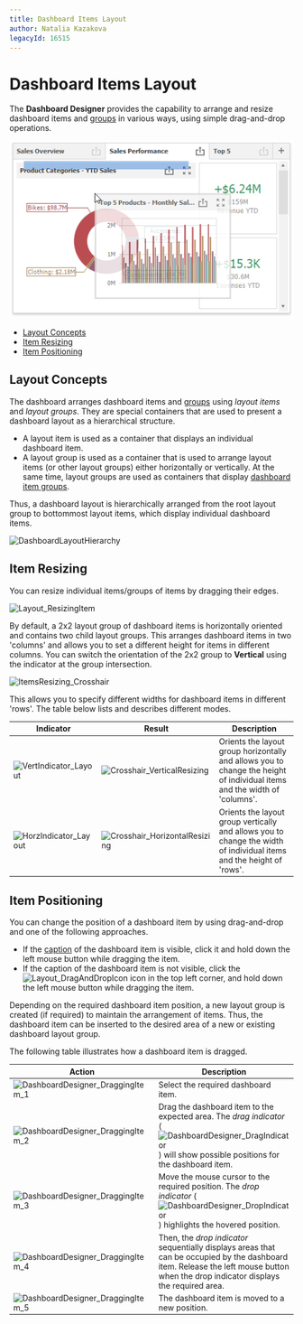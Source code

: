 ```yaml
---
title: Dashboard Items Layout
author: Natalia Kazakova
legacyId: 16515
---
```

# Dashboard Items Layout
The **Dashboard Designer** provides the capability to arrange and resize dashboard items and [groups](../designing-dashboard-items/dashboard-item-group.md) in various ways, using simple drag-and-drop operations.

![Layout_ItemsLayoutMain](../../../images/img20477.png)
* [Layout Concepts](#layout-concepts)
* [Item Resizing](#item-resizing)
* [Item Positioning](#item-positioning)

## <a name="layout-concepts"/>Layout Concepts
The dashboard arranges dashboard items and [groups](../designing-dashboard-items/dashboard-item-group.md) using _layout items_ and _layout groups_. They are special containers that are used to present a dashboard layout as a hierarchical structure.
* A layout item is used as a container that displays an individual dashboard item.
* A layout group is used as a container that is used to arrange layout items (or other layout groups) either horizontally or vertically. At the same time, layout groups are used as containers that display [dashboard item groups](../designing-dashboard-items/dashboard-item-group.md).

Thus, a dashboard layout is hierarchically arranged from the root layout group to bottommost layout items, which display individual dashboard items.

![DashboardLayoutHierarchy](../../../images/img25963.png)

## <a name="item-resizing"/>Item Resizing
You can resize individual items/groups of items by dragging their edges.

![Layout_ResizingItem](../../../images/img20595.png)

By default, a 2x2 layout group of dashboard items is horizontally oriented and contains two child layout groups. This arranges dashboard items in two 'columns' and allows you to set a different height for items in different columns. You can switch the orientation of the 2x2 group to **Vertical** using the indicator at the group intersection.

![ItemsResizing_Crosshair](../../../images/img24753.png)

This allows you to specify different widths for dashboard items in different 'rows'. The table below lists and describes different modes.

| Indicator | Result | Description |
|---|---|---|
| ![VertIndicator_Layout](../../../images/img24756.png) | ![Crosshair_VerticalResizing](../../../images/img25985.png) | Orients the layout group horizontally and allows you to change the height of individual items and the width of 'columns'. |
| ![HorzIndicator_Layout](../../../images/img24755.png) | ![Crosshair_HorizontalResizing](../../../images/img25984.png) | Orients the layout group vertically and allows you to change the width of individual items and the height of 'rows'. |

## <a name="item-positioning"/>Item Positioning
You can change the position of a dashboard item by using drag-and-drop and one of the following approaches.
* If the [caption](dashboard-item-caption.md) of the dashboard item is visible, click it and hold down the left mouse button while dragging the item.
* If the caption of the dashboard item is not visible, click the ![Layout_DragAndDropIcon](../../../images/img20487.png) icon in the top left corner, and hold down the left mouse button while dragging the item.

Depending on the required dashboard item position, a new layout group is created (if required) to maintain the arrangement of items. Thus, the dashboard item can be inserted to the desired area of a new or existing dashboard layout group.

The following table illustrates how a dashboard item is dragged.

| Action | Description |
|---|---|
| ![DashboardDesigner_DraggingItem_1](../../../images/img117901.png) | Select the required dashboard item. |
| ![DashboardDesigner_DraggingItem_2](../../../images/img117902.png) | Drag the dashboard item to the expected area. The _drag indicator_ ( ![DashboardDesigner_DragIndicator](../../../images/img117906.png) ) will show possible positions for the dashboard item. |
| ![DashboardDesigner_DraggingItem_3](../../../images/img117903.png) | Move the mouse cursor to the required position. The _drop indicator_ ( ![DashboardDesigner_DropIndicator](../../../images/img117907.png) ) highlights the hovered position. |
| ![DashboardDesigner_DraggingItem_4](../../../images/img117904.png) | Then, the _drop indicator_ sequentially displays areas that can be occupied by the dashboard item. Release the left mouse button when the drop indicator displays the required area. |
| ![DashboardDesigner_DraggingItem_5](../../../images/img117905.png) | The dashboard item is moved to a new position. |